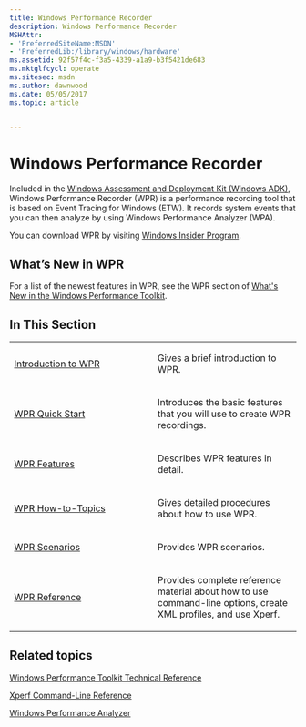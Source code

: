 ```yaml
---
title: Windows Performance Recorder
description: Windows Performance Recorder
MSHAttr:
- 'PreferredSiteName:MSDN'
- 'PreferredLib:/library/windows/hardware'
ms.assetid: 92f57f4c-f3a5-4339-a1a9-b3f5421de683
ms.mktglfcycl: operate
ms.sitesec: msdn
ms.author: dawnwood
ms.date: 05/05/2017
ms.topic: article


---
```


# Windows Performance Recorder


Included in the [Windows Assessment and Deployment Kit (Windows ADK)](http://go.microsoft.com/fwlink/p/?LinkId=526740), Windows Performance Recorder (WPR) is a performance recording tool that is based on Event Tracing for Windows (ETW). It records system events that you can then analyze by using Windows Performance Analyzer (WPA).

You can download WPR by visiting [Windows Insider Program](https://insider.windows.com/).

## <a href="" id="what-s-new-in-wpr"></a>What’s New in WPR


For a list of the newest features in WPR, see the WPR section of [What's New in the Windows Performance Toolkit](whats-new-in-the-windows-performance-toolkit.md).

## In This Section


<table>
<colgroup>
<col width="50%" />
<col width="50%" />
</colgroup>
<tbody>
<tr class="odd">
<td><p><a href="introduction-to-wpr.md" data-raw-source="[Introduction to WPR](introduction-to-wpr.md)">Introduction to WPR</a></p></td>
<td><p>Gives a brief introduction to WPR.</p></td>
</tr>
<tr class="even">
<td><p><a href="wpr-quick-start.md" data-raw-source="[WPR Quick Start](wpr-quick-start.md)">WPR Quick Start</a></p></td>
<td><p>Introduces the basic features that you will use to create WPR recordings.</p></td>
</tr>
<tr class="odd">
<td><p><a href="http://go.microsoft.com/fwlink/p/?linkid=223236" data-raw-source="[WPR Features](http://go.microsoft.com/fwlink/p/?linkid=223236)">WPR Features</a></p></td>
<td><p>Describes WPR features in detail.</p></td>
</tr>
<tr class="even">
<td><p><a href="http://go.microsoft.com/fwlink/p/?linkid=223237" data-raw-source="[WPR How-to-Topics](http://go.microsoft.com/fwlink/p/?linkid=223237)">WPR How-to-Topics</a></p></td>
<td><p>Gives detailed procedures about how to use WPR.</p></td>
</tr>
<tr class="odd">
<td><p><a href="http://go.microsoft.com/fwlink/p/?linkid=223244" data-raw-source="[WPR Scenarios](http://go.microsoft.com/fwlink/p/?linkid=223244)">WPR Scenarios</a></p></td>
<td><p>Provides WPR scenarios.</p></td>
</tr>
<tr class="even">
<td><p><a href="http://go.microsoft.com/fwlink/p/?linkid=223245" data-raw-source="[WPR Reference](http://go.microsoft.com/fwlink/p/?linkid=223245)">WPR Reference</a></p></td>
<td><p>Provides complete reference material about how to use command-line options, create XML profiles, and use Xperf.</p></td>
</tr>
</tbody>
</table>

 

## Related topics


[Windows Performance Toolkit Technical Reference](windows-performance-toolkit-technical-reference.md)

[Xperf Command-Line Reference](http://go.microsoft.com/fwlink/p/?linkid=234381)

[Windows Performance Analyzer](windows-performance-analyzer.md)

 

 







